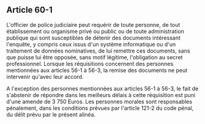 Article 60-1
----
L'officier de police judiciaire peut requérir de toute personne, de tout
établissement ou organisme privé ou public ou de toute administration publique
qui sont susceptibles de détenir des documents intéressant l'enquête, y compris
ceux issus d'un système informatique ou d'un traitement de données nominatives,
de lui remettre ces documents, sans que puisse lui être opposée, sans motif
légitime, l'obligation au secret professionnel. Lorsque les réquisitions
concernent des personnes mentionnées aux articles 56-1 à 56-3, la remise des
documents ne peut intervenir qu'avec leur accord.

A l'exception des personnes mentionnées aux articles 56-1 à 56-3, le fait de
s'abstenir de répondre dans les meilleurs délais à cette réquisition est puni
d'une amende de 3 750 Euros. Les personnes morales sont responsables pénalement,
dans les conditions prévues par l'article 121-2 du code pénal, du délit prévu
par le présent alinéa.
